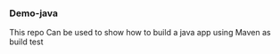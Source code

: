 ### Demo-java ########
This repo Can be used to show how to build a java app using Maven as build test
 
